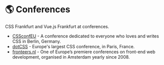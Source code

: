 # :earth_americas: Conferences

<!-- TODO: Add more conferences. -->

CSS Frankfurt and Vue.js Frankfurt at conferences.

<!-- TODO: translate -->

- [CSSconfEU](https://cssconf.eu) - A conference dedicated to everyone who loves and writes CSS in Berlin, Germany.
- [dotCSS](https://dotcss.io) - Europe's largest CSS conference, in Paris, France.
- [fronteers.nl](https://fronteers.nl/congres/2018) - One of Europe’s premiere conferences on front-end web development, organised in Amsterdam yearly since 2008.
